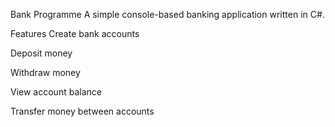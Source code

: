 Bank Programme 
A simple console-based banking application written in C#.

Features
Create bank accounts

Deposit money

Withdraw money

View account balance

Transfer money between accounts
